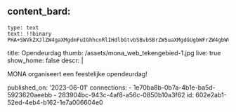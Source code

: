 content_bard:
  -
    type: text
    text: !!binary PHA+SWVkZXJlZW4gaXMgdmFuIGhhcnRlIHdlbGtvbSBvbSBrZW5uaXMgdGUgbWFrZW4gbWV0IG9uemUgcGFydG5lcnMgZW4gaHVuIGRpdmVyc2UgYWN0aXZpdGVpdGVuIHZhbiAxMXUwMCB0b3QgMTh1MDAuIFdvcmtzaG9wcywgbXV6aWVrLCBraW5kZXJhbmltYXRpZSwgb3BlcmEsIGVlbiBleHBv4oCmIANKZSB6YWwgamUgemVrZXIgbmlldCB2ZXJ2ZWxlbiE8L3A+PHA+QWRyZXM6IEpldHNlbGFhbiAyMjUsIDEwOTAgSmV0dGU8L3A+
title: Opendeurdag
thumb: /assets/mona_web_tekengebied-1.jpg
live: true
show_home: false
descr: |
  <p>MONA organiseert een feestelijke opendeurdag!
  </p>
published_on: '2023-06-01'
connections:
  - 1e70ba8b-0b7a-4b1e-ba5d-5923620aeebb
  - 283904bc-943c-4af8-a56c-0850b10a3f62
id: 602e2ab1-52ed-4eb4-b162-1e7a006604e0
